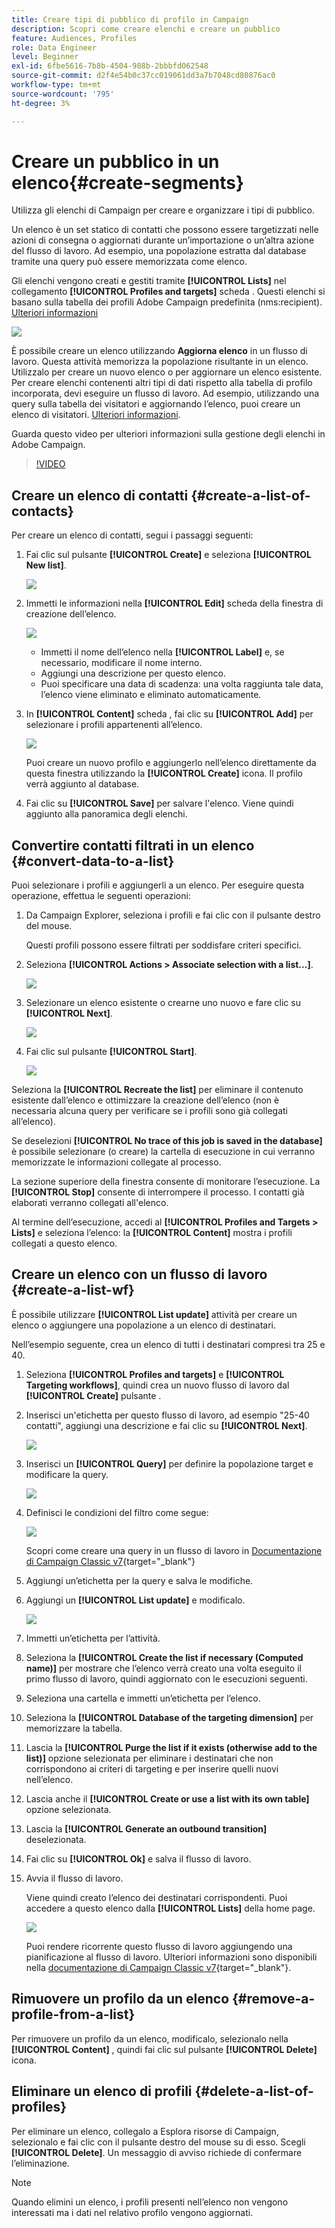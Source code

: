 ```yaml
---
title: Creare tipi di pubblico di profilo in Campaign
description: Scopri come creare elenchi e creare un pubblico
feature: Audiences, Profiles
role: Data Engineer
level: Beginner
exl-id: 6fbe5616-7b8b-4504-988b-2bbbfd062548
source-git-commit: d2f4e54b0c37cc019061dd3a7b7048cd80876ac0
workflow-type: tm+mt
source-wordcount: '795'
ht-degree: 3%

---
```


# Creare un pubblico in un elenco{#create-segments}

Utilizza gli elenchi di Campaign per creare e organizzare i tipi di pubblico.

Un elenco è un set statico di contatti che possono essere targetizzati nelle azioni di consegna o aggiornati durante un’importazione o un’altra azione del flusso di lavoro. Ad esempio, una popolazione estratta dal database tramite una query può essere memorizzata come elenco.

Gli elenchi vengono creati e gestiti tramite **[!UICONTROL Lists]** nel collegamento **[!UICONTROL Profiles and targets]** scheda . Questi elenchi si basano sulla tabella dei profili Adobe Campaign predefinita (nms:recipient). [Ulteriori informazioni](../dev/datamodel.md#ootb-profiles.md)

![](assets/list-dashboard.png)

È possibile creare un elenco utilizzando **Aggiorna elenco** in un flusso di lavoro. Questa attività memorizza la popolazione risultante in un elenco. Utilizzalo per creare un nuovo elenco o per aggiornare un elenco esistente. Per creare elenchi contenenti altri tipi di dati rispetto alla tabella di profilo incorporata, devi eseguire un flusso di lavoro. Ad esempio, utilizzando una query sulla tabella dei visitatori e aggiornando l’elenco, puoi creare un elenco di visitatori. [Ulteriori informazioni](#create-a-list-wf).

Guarda questo video per ulteriori informazioni sulla gestione degli elenchi in Adobe Campaign.

>[!VIDEO](https://video.tv.adobe.com/v/334909?quality=12)


## Creare un elenco di contatti {#create-a-list-of-contacts}

Per creare un elenco di contatti, segui i passaggi seguenti:

1. Fai clic sul pulsante **[!UICONTROL Create]** e seleziona **[!UICONTROL New list]**.

   ![](assets/new-list.png)

1. Immetti le informazioni nella **[!UICONTROL Edit]** scheda della finestra di creazione dell’elenco.

   ![](assets/list-details.png)

   * Immetti il nome dell’elenco nella **[!UICONTROL Label]** e, se necessario, modificare il nome interno.
   * Aggiungi una descrizione per questo elenco.
   * Puoi specificare una data di scadenza: una volta raggiunta tale data, l’elenco viene eliminato e eliminato automaticamente.


1. In **[!UICONTROL Content]** scheda , fai clic su **[!UICONTROL Add]** per selezionare i profili appartenenti all’elenco.

   ![](assets/add-profiles-to-a-list.png)

   Puoi creare un nuovo profilo e aggiungerlo nell’elenco direttamente da questa finestra utilizzando la **[!UICONTROL Create]** icona. Il profilo verrà aggiunto al database.

1. Fai clic su **[!UICONTROL Save]** per salvare l&#39;elenco. Viene quindi aggiunto alla panoramica degli elenchi.


## Convertire contatti filtrati in un elenco {#convert-data-to-a-list}

Puoi selezionare i profili e aggiungerli a un elenco. Per eseguire questa operazione, effettua le seguenti operazioni:

1. Da Campaign Explorer, seleziona i profili e fai clic con il pulsante destro del mouse.

   Questi profili possono essere filtrati per soddisfare criteri specifici.

1. Seleziona **[!UICONTROL Actions > Associate selection with a list...]**.

   ![](assets/add-selection-to-a-list.png)

1. Selezionare un elenco esistente o crearne uno nuovo e fare clic su **[!UICONTROL Next]**.

   ![](assets/select-the-list.png)

1. Fai clic sul pulsante **[!UICONTROL Start]**.

   ![](assets/record-a-list.png)

Seleziona la **[!UICONTROL Recreate the list]** per eliminare il contenuto esistente dall’elenco e ottimizzare la creazione dell’elenco (non è necessaria alcuna query per verificare se i profili sono già collegati all’elenco).

Se deselezioni **[!UICONTROL No trace of this job is saved in the database]** è possibile selezionare (o creare) la cartella di esecuzione in cui verranno memorizzate le informazioni collegate al processo.

La sezione superiore della finestra consente di monitorare l’esecuzione. La **[!UICONTROL Stop]** consente di interrompere il processo. I contatti già elaborati verranno collegati all&#39;elenco.

Al termine dell’esecuzione, accedi al **[!UICONTROL Profiles and Targets > Lists]** e seleziona l’elenco: la **[!UICONTROL Content]** mostra i profili collegati a questo elenco.


## Creare un elenco con un flusso di lavoro  {#create-a-list-wf}

È possibile utilizzare **[!UICONTROL List update]** attività per creare un elenco o aggiungere una popolazione a un elenco di destinatari.

Nell’esempio seguente, crea un elenco di tutti i destinatari compresi tra 25 e 40.

1. Seleziona **[!UICONTROL Profiles and targets]** e **[!UICONTROL Targeting workflows]**, quindi crea un nuovo flusso di lavoro dal **[!UICONTROL Create]** pulsante .
1. Inserisci un&#39;etichetta per questo flusso di lavoro, ad esempio &quot;25-40 contatti&quot;, aggiungi una descrizione e fai clic su **[!UICONTROL Next]**.

   ![](assets/targeting-wf-sample.png)

1. Inserisci un **[!UICONTROL Query]** per definire la popolazione target e modificare la query.

   ![](assets/targeting-wf-edit-query.png)

1. Definisci le condizioni del filtro come segue:

   ![](assets/targeting-wf-age-filter.png)

   Scopri come creare una query in un flusso di lavoro in [Documentazione di Campaign Classic v7](https://experienceleague.adobe.com/docs/campaign-classic/using/automating-with-workflows/targeting-activities/query.html#creating-a-query){target=&quot;_blank&quot;}

1. Aggiungi un’etichetta per la query e salva le modifiche.
1. Aggiungi un **[!UICONTROL List update]** e modificalo.

   ![](assets/list-update-activity.png)

1. Immetti un’etichetta per l’attività.
1. Seleziona la **[!UICONTROL Create the list if necessary (Computed name)]** per mostrare che l’elenco verrà creato una volta eseguito il primo flusso di lavoro, quindi aggiornato con le esecuzioni seguenti.
1. Seleziona una cartella e immetti un’etichetta per l’elenco.
1. Seleziona la **[!UICONTROL Database of the targeting dimension]** per memorizzare la tabella.
1. Lascia la **[!UICONTROL Purge the list if it exists (otherwise add to the list)]** opzione selezionata per eliminare i destinatari che non corrispondono ai criteri di targeting e per inserire quelli nuovi nell’elenco.
1. Lascia anche il **[!UICONTROL Create or use a list with its own table]** opzione selezionata.
1. Lascia la **[!UICONTROL Generate an outbound transition]** deselezionata.
1. Fai clic su **[!UICONTROL Ok]** e salva il flusso di lavoro.
1. Avvia il flusso di lavoro.

   Viene quindi creato l’elenco dei destinatari corrispondenti. Puoi accedere a questo elenco dalla **[!UICONTROL Lists]** della home page.

   ![](assets/access-new-list.png)

   Puoi rendere ricorrente questo flusso di lavoro aggiungendo una pianificazione al flusso di lavoro. Ulteriori informazioni sono disponibili nella [documentazione di Campaign Classic v7](https://experienceleague.adobe.com/docs/campaign-classic/using/automating-with-workflows/flow-control-activities/scheduler.html){target=&quot;_blank&quot;}.

## Rimuovere un profilo da un elenco {#remove-a-profile-from-a-list}

Per rimuovere un profilo da un elenco, modificalo, selezionalo nella **[!UICONTROL Content]** , quindi fai clic sul pulsante **[!UICONTROL Delete]** icona.

## Eliminare un elenco di profili {#delete-a-list-of-profiles}

Per eliminare un elenco, collegalo a Esplora risorse di Campaign, selezionalo e fai clic con il pulsante destro del mouse su di esso. Scegli **[!UICONTROL Delete]**. Un messaggio di avviso richiede di confermare l’eliminazione.

>[!NOTE]
>
>Quando elimini un elenco, i profili presenti nell’elenco non vengono interessati ma i dati nel relativo profilo vengono aggiornati.
